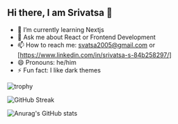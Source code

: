 ## Hi there, I am Srivatsa 👋

- 🌱 I’m currently learning Nextjs
- 💬 Ask me about React or Frontend Development
- 📫 How to reach me: svatsa2005@gmail.com or [https://www.linkedin.com/in/srivatsa-s-84b258297/]
- 😄 Pronouns: he/him
- ⚡ Fun fact: I like dark themes

![trophy](https://github-profile-trophy.vercel.app/?username=vatsa2005&theme=onedark)

![GitHub Streak](https://streak-stats.demolab.com/?user=vatsa2005)

![Anurag's GitHub stats](https://github-readme-stats.vercel.app/api?username=vatsa2005)


